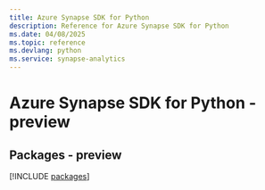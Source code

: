 ```yaml
---
title: Azure Synapse SDK for Python
description: Reference for Azure Synapse SDK for Python
ms.date: 04/08/2025
ms.topic: reference
ms.devlang: python
ms.service: synapse-analytics
---
```

# Azure Synapse SDK for Python - preview
## Packages - preview
[!INCLUDE [packages](synapse-index.md)]